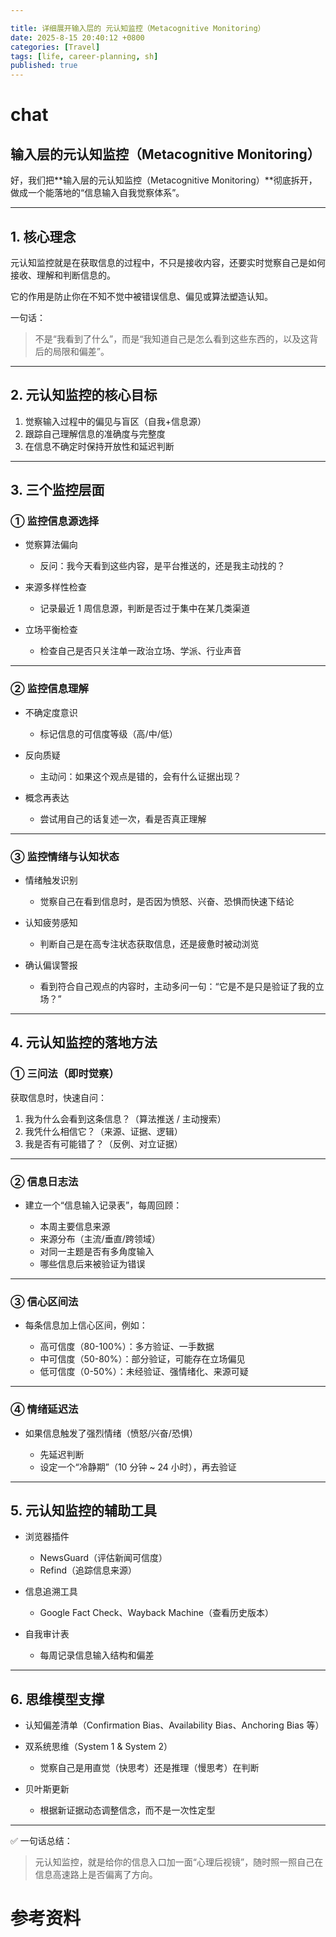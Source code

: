 ```yaml
---

title: 详细展开输入层的 元认知监控（Metacognitive Monitoring）
date: 2025-8-15 20:40:12 +0800
categories: [Travel]
tags: [life, career-planning, sh]
published: true
---
```




# chat

## 输入层的元认知监控（Metacognitive Monitoring）


好，我们把\*\*输入层的元认知监控（Metacognitive Monitoring）\*\*彻底拆开，做成一个能落地的“信息输入自我觉察体系”。

---

## 1. 核心理念

元认知监控就是在获取信息的过程中，不只是接收内容，还要实时觉察自己是如何接收、理解和判断信息的。


它的作用是防止你在不知不觉中被错误信息、偏见或算法塑造认知。

一句话：

> 不是“我看到了什么”，而是“我知道自己是怎么看到这些东西的，以及这背后的局限和偏差”。

---

## 2. 元认知监控的核心目标

1. 觉察输入过程中的偏见与盲区（自我+信息源）
2. 跟踪自己理解信息的准确度与完整度
3. 在信息不确定时保持开放性和延迟判断

---

## 3. 三个监控层面

### ① 监控信息源选择

* 觉察算法偏向

  * 反问：我今天看到这些内容，是平台推送的，还是我主动找的？
* 来源多样性检查

  * 记录最近 1 周信息源，判断是否过于集中在某几类渠道
* 立场平衡检查

  * 检查自己是否只关注单一政治立场、学派、行业声音

---

### ② 监控信息理解

* 不确定度意识

  * 标记信息的可信度等级（高/中/低）
* 反向质疑

  * 主动问：如果这个观点是错的，会有什么证据出现？
* 概念再表达

  * 尝试用自己的话复述一次，看是否真正理解

---

### ③ 监控情绪与认知状态

* 情绪触发识别

  * 觉察自己在看到信息时，是否因为愤怒、兴奋、恐惧而快速下结论
* 认知疲劳感知

  * 判断自己是在高专注状态获取信息，还是疲惫时被动浏览
* 确认偏误警报

  * 看到符合自己观点的内容时，主动多问一句：“它是不是只是验证了我的立场？”

---

## 4. 元认知监控的落地方法

### ① 三问法（即时觉察）

获取信息时，快速自问：

1. 我为什么会看到这条信息？（算法推送 / 主动搜索）
2. 我凭什么相信它？（来源、证据、逻辑）
3. 我是否有可能错了？（反例、对立证据）

---

### ② 信息日志法

* 建立一个“信息输入记录表”，每周回顾：

  * 本周主要信息来源
  * 来源分布（主流/垂直/跨领域）
  * 对同一主题是否有多角度输入
  * 哪些信息后来被验证为错误

---

### ③ 信心区间法

* 每条信息加上信心区间，例如：

  * 高可信度（80-100%）：多方验证、一手数据
  * 中可信度（50-80%）：部分验证，可能存在立场偏见
  * 低可信度（0-50%）：未经验证、强情绪化、来源可疑

---

### ④ 情绪延迟法

* 如果信息触发了强烈情绪（愤怒/兴奋/恐惧）

  * 先延迟判断
  * 设定一个“冷静期”（10 分钟 \~ 24 小时），再去验证

---

## 5. 元认知监控的辅助工具

* 浏览器插件

  * NewsGuard（评估新闻可信度）
  * Refind（追踪信息来源）
* 信息追溯工具

  * Google Fact Check、Wayback Machine（查看历史版本）
* 自我审计表

  * 每周记录信息输入结构和偏差

---

## 6. 思维模型支撑

* 认知偏差清单（Confirmation Bias、Availability Bias、Anchoring Bias 等）
* 双系统思维（System 1 & System 2）

  * 觉察自己是用直觉（快思考）还是推理（慢思考）在判断
* 贝叶斯更新

  * 根据新证据动态调整信念，而不是一次性定型

---

✅ 一句话总结：

> 元认知监控，就是给你的信息入口加一面“心理后视镜”，随时照一照自己在信息高速路上是否偏离了方向。

# 参考资料

